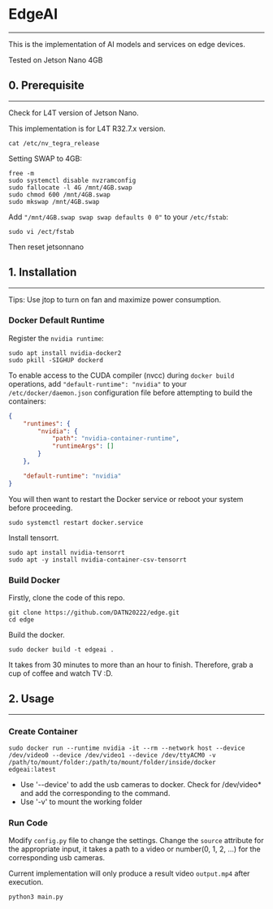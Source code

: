 # EdgeAI
---
This is the implementation of AI models and services on edge devices.

Tested on Jetson Nano 4GB

## 0. Prerequisite
---
Check for L4T version of Jetson Nano.

This implementation is for L4T R32.7.x version.
```shell
cat /etc/nv_tegra_release
```

Setting SWAP to 4GB:
```shell
free -m
sudo systemctl disable nvzramconfig
sudo fallocate -l 4G /mnt/4GB.swap
sudo chmod 600 /mnt/4GB.swap
sudo mkswap /mnt/4GB.swap
```
Add `"/mnt/4GB.swap swap swap defaults 0 0"` to your `/etc/fstab`:
```shell
sudo vi /ect/fstab
```
Then reset jetsonnano

## 1. Installation
---
Tips: Use jtop to turn on fan and maximize power consumption.

### Docker Default Runtime

Register the `nvidia runtime`:
```shell
sudo apt install nvidia-docker2
sudo pkill -SIGHUP dockerd
```

To enable access to the CUDA compiler (nvcc) during `docker build` operations, add `"default-runtime": "nvidia"` to your `/etc/docker/daemon.json` configuration file before attempting to build the containers:
``` json
{
    "runtimes": {
        "nvidia": {
            "path": "nvidia-container-runtime",
            "runtimeArgs": []
        }
    },

    "default-runtime": "nvidia"
}
```

You will then want to restart the Docker service or reboot your system before proceeding.
```shell
sudo systemctl restart docker.service
```

Install tensorrt.
```shell
sudo apt install nvidia-tensorrt
sudo apt -y install nvidia-container-csv-tensorrt
```

### Build Docker
Firstly, clone the code of this repo.
```shell
git clone https://github.com/DATN20222/edge.git
cd edge
```

Build the docker.
```shell
sudo docker build -t edgeai .
```
It takes from 30 minutes to more than an hour to finish. Therefore, grab a cup of coffee and watch TV :D.

## 2. Usage
---

### Create Container
```shell
sudo docker run --runtime nvidia -it --rm --network host --device /dev/video0 --device /dev/video1 --device /dev/ttyACM0 -v /path/to/mount/folder:/path/to/mount/folder/inside/docker edgeai:latest
```
- Use '--device' to add the usb cameras to docker. Check for /dev/video* and add the corresponding to the command.
- Use '-v' to mount the working folder

### Run Code
Modify `config.py` file to change the settings. Change the `source` attribute for the appropriate input, it takes a path to a video or number(0, 1, 2, ...) for the corresponding usb cameras.

Current implementation will only produce a result video `output.mp4` after execution.
```shell
python3 main.py
```
